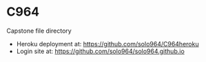 # C964

Capstone file directory
* Heroku deployment at: https://github.com/solo964/C964heroku
* Login site at: https://github.com/solo964/solo964.github.io
